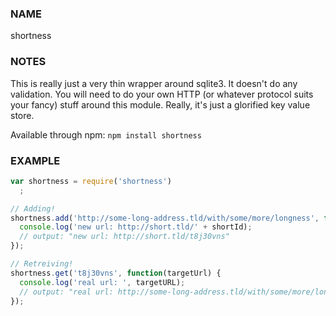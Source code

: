 ### NAME

shortness

### NOTES

This is really just a very thin wrapper around sqlite3. It doesn't do any
validation. You will need to do your own HTTP (or whatever protocol suits your
fancy) stuff around this module. Really, it's just a glorified key value store.

Available through npm: `npm install shortness`


### EXAMPLE

```javascript
var shortness = require('shortness')
  ;

// Adding!
shortness.add('http://some-long-address.tld/with/some/more/longness', function(shortId) {
  console.log('new url: http://short.tld/' + shortId);
  // output: "new url: http://short.tld/t8j30vns"
});

// Retreiving!
shortness.get('t8j30vns', function(targetUrl) {
  console.log('real url: ', targetURL);
  // output: "real url: http://some-long-address.tld/with/some/more/longness"
});
```